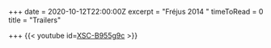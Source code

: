 +++
date = 2020-10-12T22:00:00Z
excerpt = "Fréjus 2014 "
timeToRead = 0
title = "Trailers"

+++
{{< youtube id=[XSC-B955g9c](https://www.youtube.com/watch?v=XSC-B955g9c "https://www.youtube.com/watch?v=XSC-B955g9c") >}}
